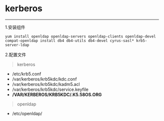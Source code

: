 # kerberos

---

1.安装组件

`yum install openldap openldap-servers openldap-clients openldap-devel compat-openldap install db4 db4-utils db4-devel cyrus-sasl* krb5-server-ldap`

2.配置文件

>kerberos 

- /etc/krb5.conf
- /var/kerberos/krb5kdc/kdc.conf
- /var/kerberos/krb5kdc/kadm5.acl
- /var/kerberos/krb5kdc/service.keyfile
- **/VAR/KERBEROS/KRB5KDC/.K5.58OS.ORG**
>openldap

- /etc/openldap/


